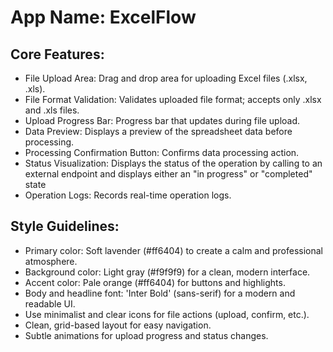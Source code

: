 # **App Name**: ExcelFlow

## Core Features:

- File Upload Area: Drag and drop area for uploading Excel files (.xlsx, .xls).
- File Format Validation: Validates uploaded file format; accepts only .xlsx and .xls files.
- Upload Progress Bar: Progress bar that updates during file upload.
- Data Preview: Displays a preview of the spreadsheet data before processing.
- Processing Confirmation Button: Confirms data processing action.
- Status Visualization: Displays the status of the operation by calling to an external endpoint and displays either an "in progress" or "completed" state
- Operation Logs: Records real-time operation logs.

## Style Guidelines:

- Primary color: Soft lavender (#ff6404) to create a calm and professional atmosphere.
- Background color: Light gray (#f9f9f9) for a clean, modern interface.
- Accent color: Pale orange (#ff6404) for buttons and highlights.
- Body and headline font: 'Inter Bold' (sans-serif) for a modern and readable UI.
- Use minimalist and clear icons for file actions (upload, confirm, etc.).
- Clean, grid-based layout for easy navigation.
- Subtle animations for upload progress and status changes.